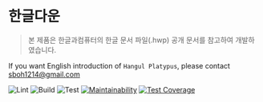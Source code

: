 # 한글다운

> 본 제품은 한글과컴퓨터의 한글 문서 파일(.hwp) 공개 문서를 참고하여 개발하였습니다.

If you want English introduction of `Hangul Platypus`, please contact [sboh1214@gmail.com](sboh1214@gmail.com)

![Lint](https://github.com/sboh1214/Hangul-Platypus/workflows/Lint/badge.svg)
![Build](https://github.com/sboh1214/Hangul-Platypus/workflows/Build/badge.svg)
![Test](https://github.com/sboh1214/Hangul-Platypus/workflows/Test/badge.svg)
[![Maintainability](https://api.codeclimate.com/v1/badges/81e918a789f1d307abc2/maintainability)](https://codeclimate.com/github/sboh1214/Hangul-Platypus/maintainability)
[![Test Coverage](https://api.codeclimate.com/v1/badges/81e918a789f1d307abc2/test_coverage)](https://codeclimate.com/github/sboh1214/Hangul-Platypus/test_coverage)
